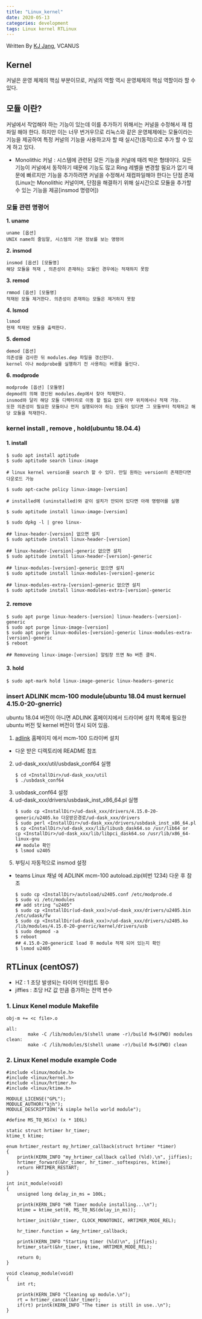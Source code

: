 ```yaml
---
title: "Linux_kernel"
date: 2020-05-13
categories: development
tags: Linux kernel RTLinux 
---
```


Written By [KJ Jang](https://github.com/jjangchan), VCANUS

## Kernel

커널은 운영 체제의 핵심 부분이므로, 커널의 역할 역시 운영체제의 핵심 역할이라 할 수 있다.

## 모듈 이란?
커널에서 작업해야 하는 기능이 있는데 이를 추가하기 위해서는 커널을 수정해서 재 컴파일 해야 한다. 하지만 이는 너무 번거우므로 리눅스와 같은 운영체제에는 모듈이라는 기능을 제공하여 특정 커널의 기능을 사용하고자 할 때 실시간(동적)으로 추가 할 수 있게 하고 있다.

- Monolithic 커널 : 시스템에 관련된 모든 기능을 커널에 때려 박은 형태이다. 모든 기능이 커널에서 동작하기 때문에 기능도 많고 Ring 레벨을 변경할 필요가 없기 때문에 빠르지만 기능을 추가하려면 커널을 수정해서 재컴파일해야 한다는 단점 존재(Linux는 Monolithic 커널이며, 단점을 해결하기 위해 실시간으로 모듈을 추가할 수 있는 기능을 제공[insmod 명령어])

### 모듈 관련 명령어

__1. uname__
```
uname [옵션]
UNIX name의 줄임말, 시스템의 기본 정보를 보는 명령어
```
__2. insmod__
```
insmod [옵션] [모듈명] 
해당 모듈을 적재 , 의존성이 존재하는 모듈인 경우에는 적재하지 못함
```
__3. remod__
```
rmmod [옵션] [모듈명] 
적재된 모듈 제거한다. 의존성이 존재하는 모듈은 제거하지 못함
```
__4. lsmod__
```
lsmod 
현재 적재된 모듈을 출력한다.
```
__5. demod__
```
demod [옵션] 
의존성을 검사한 뒤 modules.dep 파일을 갱신한다. 
kernel 이나 modprobe를 실행하기 전 사용하는 버릇을 들인다.
```
__6. modprode__
```
modprode [옵션] [모듈명] 
depmod의 의해 갱신된 modules.dep에서 찾아 적재한다. 
insmod와 달리 해당 모듈 디렉터리로 이동 할 필요 없이 아무 위치에서나 적재 가능. 
또한 의존성이 필요한 모듈이나 먼저 실행되어야 하는 모듈이 있다면 그 모듈부터 적재하고 해당 모듈을 적재한다.
```

### kernel install , remove , hold(ubuntu 18.04.4)

#### 1. install
```
$ sudo apt install aptitude
$ sudo aptitude search linux-image

# linux kernel version을 search 할 수 있다. 만일 원하는 version이 존재한다면 다운로드 가능

$ sudo apt-cache policy linux-image-[version]

# installed에 (uninstalled)와 같이 설치가 안되어 있다면 아래 명령어를 실행

$ sudo aptitude install linux-image-[version]

$ sudo dpkg -l | greo linux-

## linux-header-[version] 없으면 설치
$ sudo aptitude install linux-header-[version]

## linux-header-[version]-generic 없으면 설치
$ sudo aptitude install linux-header-[version]-generic

## linux-modules-[version]-generic 없으면 설치
$ sudo aptitude install linux-modules-[version]-generic

## linux-modules-extra-[version]-generic 없으면 설치
$ sudo aptitude install linux-modules-extra-[version]-generic
```

#### 2. remove
```
$ sudo apt purge linux-headers-[version] linux-headers-[version]-generic
$ sudo apt purge linux-image-[version] 
$ sudo apt purge linux-modules-[version]-generic linux-modules-extra-[version]-generic
$ reboot

## Removeing linux-image-[version] 알림창 뜨면 No 버튼 클릭.
```

#### 3. hold
```
$ sudo apt-mark hold linux-image-generic linux-headers-generic
```

### insert ADLINK mcm-100 module(ubuntu 18.04 must kernuel 4.15.0-20-gnerric)

ubuntu 18.04 버전이 아니면 ADLINK 홈페이지에서 드라이버 설치 목록에 필요한 ubuntu 버전 및 kernel 버전이 명시 되어 있음.

1. [adlink](https://www.adlinktech.com/en/index) 홈페이지 에서 mcm-100 드라이버 설치
* 다운 받은 디렉토리에 README 참조
2. ud-dask_xxx/util/usbdask_conf64 실행
    ```
    $ cd <InstallDir>/ud-dask_xxx/util
    $ ./usbdask_conf64
    ```
3. usbdask_conf64 설정
4. ud-dask_xxx/drivers/usbdask_inst_x86_64.pl 실행
    ```
    $ sudo cp <InstallDir>/ud-dask_xxx/drivers/4.15.0-20-generic/u2405.ko 다운받은경로/ud-dask_xxx/drivers
    $ sudo perl <InstallDir>/ud-dask_xxx/drivers/usbdask_inst_x86_64.pl
    $ cp <InstallDir>/ud-dask_xxx/lib/libusb_dask64.so /usr/lib64 or 
   cp <InstallDir>/ud-dask_xxx/lib/libpci_dask64.so /usr/lib/x86_64-linux-gnu
    ## module 확인
    $ lsmod u2405
    ```
5. 부팅시 자동적으로 insmod 설정
 * teams Linux 채널 에 ADLINK mcm-100 autoload.zip(비번 1234) 다운 후 참조
    ```
    $ sudo cp <InstallDir>/autoload/u2405.conf /etc/modprode.d
    $ sudo vi /etc/modules
    ## add string "u2405"
    $ sudo cp <InstallDir(ud-dask_xxx)>/ud-dask_xxx/drivers/u2405.bin /etc/udask/fw
    $ sudo cp <InstallDir(ud-dask_xxx)>/ud-dask_xxx/drivers/u2405.ko /lib/modules/4.15.0-20-gnerric/kernel/drivers/usb
    $ sudo depmod -a
    $ reboot
    ## 4.15.0-20-generic로 load 후 module 적재 되어 있는지 확인
    $ lsmod u2405
    ```

## RTLinux (centOS7)

* HZ : 1 초당 발생되는 타이머 인터럽트 횟수
* jiffies : 초당 HZ 값 만큼 증가하는 전역 변수

### 1. Linux Kenel module Makefile 

```
obj-m += <c file>.o

all:
        make -C /lib/modules/$(shell uname -r)/build M=$(PWD) modules
clean:
        make -C /lib/modules/$(shell uname -r)/build M=$(PWD) clean
```

### 2. Linux Kenel module example Code

```
#include <linux/module.h>
#include <linux/kernel.h>
#include <linux/hrtimer.h>
#include <linux/ktime.h>

MODULE_LICENSE("GPL");
MODULE_AUTHOR("kjh");
MODULE_DESCRIPTION("A simple hello world module");

#define MS_TO_NS(x) (x * 1E6L)

static struct hrtimer hr_timer;
ktime_t ktime;

enum hrtimer_restart my_hrtimer_callback(struct hrtimer *timer)
{
	printk(KERN_INFO "my_hrtimer_callback called (%ld).\n", jiffies);
	hrtimer_forward(&hr_timer, hr_timer._softexpires, ktime);
	return HRTIMER_RESTART;
}

int init_module(void)
{
	unsigned long delay_in_ms = 100L;

	printk(KERN_INFO "HR Timer module installing...\n");
	ktime = ktime_set(0, MS_TO_NS(delay_in_ms));

	hrtimer_init(&hr_timer, CLOCK_MONOTONIC, HRTIMER_MODE_REL);

	hr_timer.function = &my_hrtimer_callback;

	printk(KERN_INFO "Starting timer (%ld)\n", jiffies);
	hrtimer_start(&hr_timer, ktime, HRTIMER_MODE_REL);

	return 0;
}

void cleanup_module(void)
{
	int rt;

	printk(KERN_INFO "Cleaning up module.\n");
	rt = hrtimer_cancel(&hr_timer);
	if(rt) printk(KERN_INFO "The timer is still in use..\n");
}
```